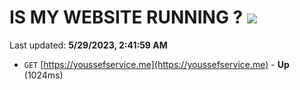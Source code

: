 # IS MY WEBSITE RUNNING ? [![](https://img.shields.io/static/v1?label=Sponsor&message=%E2%9D%A4&logo=GitHub&color=%23fe8e86)](https://github.com/sponsors/<username>)

Last updated: **5/29/2023, 2:41:59 AM**

- `GET` [https://youssefservice.me](https://youssefservice.me) - **Up** (1024ms)
